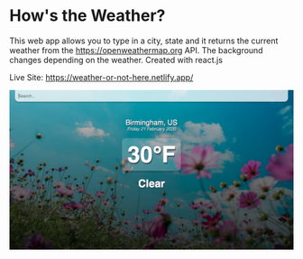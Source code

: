 # How's the Weather?

This web app allows you to type in a city, state and it returns the current weather from the https://openweathermap.org API. The background changes depending on the weather. Created with react.js

Live Site: https://weather-or-not-here.netlify.app/

![How's the Weather?](./src/images/weatherapp.jpg)
